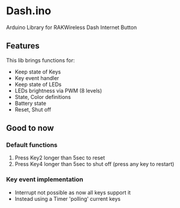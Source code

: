 # Dash.ino
Arduino Library for RAKWireless Dash Internet Button

## Features

This lib brings functions for:
 - Keep state of Keys
 - Key event handler
 - Keep state of LEDs
 - LEDs brightness via PWM (8 levels)
 - State, Color definitions
 - Battery state
 - Reset, Shut off

## Good to now

### Default functions
  1. Press Key2 longer than 5sec to reset
  2. Press Key4 longer than 5sec to shut off (press any key to restart)

### Key event implementation
- Interrupt not possible as now all keys support it
- Instead using a Timer 'polling' current keys
